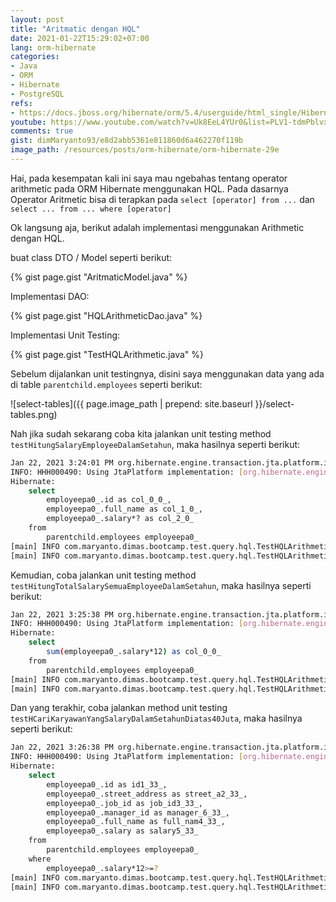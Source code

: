 ```yaml
---
layout: post
title: "Aritmatic dengan HQL"
date: 2021-01-22T15:29:02+07:00
lang: orm-hibernate
categories:
- Java
- ORM
- Hibernate
- PostgreSQL
refs: 
- https://docs.jboss.org/hibernate/orm/5.4/userguide/html_single/Hibernate_User_Guide.html#hql
youtube: https://www.youtube.com/watch?v=Uk8EeL4YUr0&list=PLV1-tdmPblvxHxNh867D1JR4u52LgzeIr&index=35&t=5030s
comments: true
gist: dimMaryanto93/e8d2abb5361e811860d6a462270f119b
image_path: /resources/posts/orm-hibernate/orm-hibernate-29e
---
```


Hai, pada kesempatan kali ini saya mau ngebahas tentang operator arithmetic pada ORM Hibernate menggunakan HQL. Pada dasarnya Operator Aritmetic bisa di terapkan pada `select [operator] from ...` dan `select ... from ... where [operator]`

Ok langsung aja, berikut adalah implementasi menggunakan Arithmetic dengan HQL.

buat class DTO / Model seperti berikut: 

{% gist page.gist "AritmaticModel.java" %}

Implementasi DAO:

{% gist page.gist "HQLArithmeticDao.java" %}

Implementasi Unit Testing:

{% gist page.gist "TestHQLArithmetic.java" %}

Sebelum dijalankan unit testingnya, disini saya menggunakan data yang ada di table `parentchild.employees` seperti berikut:

![select-tables]({{ page.image_path | prepend: site.baseurl }}/select-tables.png)

Nah jika sudah sekarang coba kita jalankan unit testing method `testHitungSalaryEmployeeDalamSetahun`, maka hasilnya seperti berikut:

```bash
Jan 22, 2021 3:24:01 PM org.hibernate.engine.transaction.jta.platform.internal.JtaPlatformInitiator initiateService
INFO: HHH000490: Using JtaPlatform implementation: [org.hibernate.engine.transaction.jta.platform.internal.NoJtaPlatform]
Hibernate: 
    select
        employeepa0_.id as col_0_0_,
        employeepa0_.full_name as col_1_0_,
        employeepa0_.salary*? as col_2_0_ 
    from
        parentchild.employees employeepa0_
[main] INFO com.maryanto.dimas.bootcamp.test.query.hql.TestHQLArithmetic - data: [AritmaticModel(id=aee1795f-816b-4a4b-a8ef-4429fe3069c1, nama=Hari Sapto Adi, salarySetahun=120000000.00), AritmaticModel(id=1515ba52-3c78-4baa-bb67-d3aa0c32b351, nama=Dimas Maryanto, salarySetahun=42000000.00), AritmaticModel(id=c8a4c59f-f2f3-413c-80b4-31c797b863db, nama=Muhamad Yusuf, salarySetahun=36000000.00)]
[main] INFO com.maryanto.dimas.bootcamp.test.query.hql.TestHQLArithmetic - destroy hibernate session!
```

Kemudian, coba jalankan unit testing method `testHitungTotalSalarySemuaEmployeeDalamSetahun`, maka hasilnya seperti berikut:

```bash
Jan 22, 2021 3:25:38 PM org.hibernate.engine.transaction.jta.platform.internal.JtaPlatformInitiator initiateService
INFO: HHH000490: Using JtaPlatform implementation: [org.hibernate.engine.transaction.jta.platform.internal.NoJtaPlatform]
Hibernate: 
    select
        sum(employeepa0_.salary*12) as col_0_0_ 
    from
        parentchild.employees employeepa0_
[main] INFO com.maryanto.dimas.bootcamp.test.query.hql.TestHQLArithmetic - total salary: 198000000.00
[main] INFO com.maryanto.dimas.bootcamp.test.query.hql.TestHQLArithmetic - destroy hibernate session!
```

Dan yang terakhir, coba jalankan method unit testing `testHCariKaryawanYangSalaryDalamSetahunDiatas40Juta`, maka hasilnya seperti berikut:

```bash
Jan 22, 2021 3:26:38 PM org.hibernate.engine.transaction.jta.platform.internal.JtaPlatformInitiator initiateService
INFO: HHH000490: Using JtaPlatform implementation: [org.hibernate.engine.transaction.jta.platform.internal.NoJtaPlatform]
Hibernate: 
    select
        employeepa0_.id as id1_33_,
        employeepa0_.street_address as street_a2_33_,
        employeepa0_.job_id as job_id3_33_,
        employeepa0_.manager_id as manager_6_33_,
        employeepa0_.full_name as full_nam4_33_,
        employeepa0_.salary as salary5_33_ 
    from
        parentchild.employees employeepa0_ 
    where
        employeepa0_.salary*12>=?
[main] INFO com.maryanto.dimas.bootcamp.test.query.hql.TestHQLArithmetic - data: [EmployeeParentChildEntity(id=aee1795f-816b-4a4b-a8ef-4429fe3069c1, name=Hari Sapto Adi, address=Cicalengka Raya, salary=10000000.00, job=Chief Technology Officer), EmployeeParentChildEntity(id=1515ba52-3c78-4baa-bb67-d3aa0c32b351, name=Dimas Maryanto, address=Cinunuk, salary=3500000.00, job=Principal Software Engineer)]
[main] INFO com.maryanto.dimas.bootcamp.test.query.hql.TestHQLArithmetic - destroy hibernate session!
```